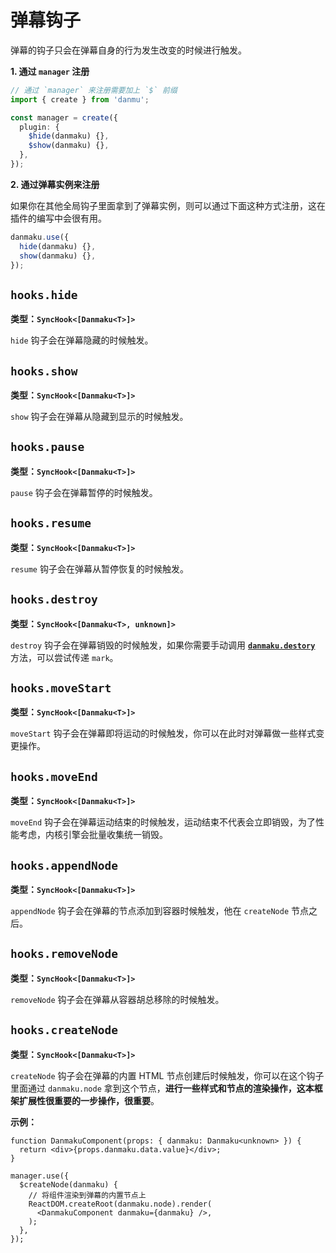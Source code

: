 # 弹幕钩子

弹幕的钩子只会在弹幕自身的行为发生改变的时候进行触发。

**1. 通过 `manager` 注册**

```ts
// 通过 `manager` 来注册需要加上 `$` 前缀
import { create } from 'danmu';

const manager = create({
  plugin: {
    $hide(danmaku) {},
    $show(danmaku) {},
  },
});
```

**2. 通过弹幕实例来注册**

如果你在其他全局钩子里面拿到了弹幕实例，则可以通过下面这种方式注册，这在插件的编写中会很有用。

```ts
danmaku.use({
  hide(danmaku) {},
  show(danmaku) {},
});
```

## `hooks.hide`

**类型：`SyncHook<[Danmaku<T>]>`**

`hide` 钩子会在弹幕隐藏的时候触发。

## `hooks.show`

**类型：`SyncHook<[Danmaku<T>]>`**

`show` 钩子会在弹幕从隐藏到显示的时候触发。

## `hooks.pause`

**类型：`SyncHook<[Danmaku<T>]>`**

`pause` 钩子会在弹幕暂停的时候触发。

## `hooks.resume`

**类型：`SyncHook<[Danmaku<T>]>`**

`resume` 钩子会在弹幕从暂停恢复的时候触发。

## `hooks.destroy`

**类型：`SyncHook<[Danmaku<T>, unknown]>`**

`destroy` 钩子会在弹幕销毁的时候触发，如果你需要手动调用 [**`danmaku.destory`**](../reference/danmaku-methods/#danmaku-destroy) 方法，可以尝试传递 `mark`。

## `hooks.moveStart`

**类型：`SyncHook<[Danmaku<T>]>`**

`moveStart` 钩子会在弹幕即将运动的时候触发，你可以在此时对弹幕做一些样式变更操作。

## `hooks.moveEnd`

**类型：`SyncHook<[Danmaku<T>]>`**

`moveEnd` 钩子会在弹幕运动结束的时候触发，运动结束不代表会立即销毁，为了性能考虑，内核引擎会批量收集统一销毁。

## `hooks.appendNode`

**类型：`SyncHook<[Danmaku<T>]>`**

`appendNode` 钩子会在弹幕的节点添加到容器时候触发，他在 `createNode` 节点之后。

## `hooks.removeNode`

**类型：`SyncHook<[Danmaku<T>]>`**

`removeNode` 钩子会在弹幕从容器胡总移除的时候触发。

## `hooks.createNode`

**类型：`SyncHook<[Danmaku<T>]>`**

`createNode` 钩子会在弹幕的内置 HTML 节点创建后时候触发，你可以在这个钩子里面通过 `danmaku.node` 拿到这个节点，**进行一些样式和节点的渲染操作，这本框架扩展性很重要的一步操作，很重要**。

**示例：**

```tsx
function DanmakuComponent(props: { danmaku: Danmaku<unknown> }) {
  return <div>{props.danmaku.data.value}</div>;
}

manager.use({
  $createNode(danmaku) {
    // 将组件渲染到弹幕的内置节点上
    ReactDOM.createRoot(danmaku.node).render(
      <DanmakuComponent danmaku={danmaku} />,
    );
  },
});
```
